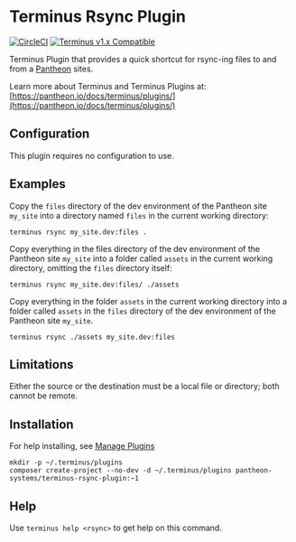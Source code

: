 # Terminus Rsync Plugin

[![CircleCI](https://circleci.com/gh/pantheon-systems/terminus-rsync-plugin.svg?style=svg)](https://circleci.com/gh/pantheon-systems/terminus-rsync-plugin)
[![Terminus v1.x Compatible](https://img.shields.io/badge/terminus-v1.x-green.svg)](https://github.com/pantheon-systems/terminus-secrets-plugin/tree/1.x)

Terminus Plugin that provides a quick shortcut for rsync-ing files to and from a [Pantheon](https://www.pantheon.io) sites.

Learn more about Terminus and Terminus Plugins at:
[https://pantheon.io/docs/terminus/plugins/](https://pantheon.io/docs/terminus/plugins/)

## Configuration

This plugin requires no configuration to use.

## Examples

Copy the `files` directory of the dev environment of the Pantheon site `my_site` into a directory named `files` in the current working directory:
```
terminus rsync my_site.dev:files .
```
Copy everything in the files directory of the dev environment of the Pantheon site `my_site` into a folder called `assets` in the current working directory, omitting the `files` directory itself:
```
terminus rsync my_site.dev:files/ ./assets
```
Copy everything in the folder `assets` in the current working directory into a folder called `assets` in the `files` directory of the dev environment of the Pantheon site `my_site`.
```
terminus rsync ./assets my_site.dev:files
```

## Limitations

Either the source or the destination must be a local file or directory; both cannot be remote.

## Installation
For help installing, see [Manage Plugins](https://pantheon.io/docs/terminus/plugins/)
```
mkdir -p ~/.terminus/plugins
composer create-project --no-dev -d ~/.terminus/plugins pantheon-systems/terminus-rsync-plugin:~1
```

## Help
Use `terminus help <rsync>` to get help on this command.
